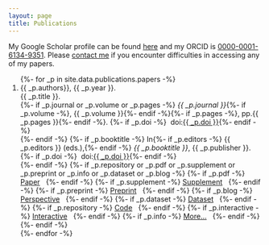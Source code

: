 ```yaml
---
layout: page
title: Publications
---
```

My Google Scholar profile can be found [here](https://scholar.google.co.uk/citations?user=TiVeAN8AAAAJ) and my ORCID is [0000-0001-6134-9351](https://orcid.org/0000-0001-6134-9351). Please [contact me](mailto:andrew.valentine@durham.ac.uk) if you encounter difficulties in accessing any of my papers.

<ol reversed>
{%- for _p in site.data.publications.papers -%}
  <li> {{ _p.authors}}, {{ _p.year }}.<br />{{ _p.title }}.<br />
  {%- if _p.journal or _p.volume or _p.pages -%}
  <i>{{ _p.journal }}</i>{%- if _p.volume -%}, {{ _p.volume }}{%- endif -%}{%- if _p.pages -%}, pp.{{ _p.pages }}{%- endif -%}. {%- if _p.doi -%} &nbsp;doi:<a href="https://dx.doi.org/{{ _p.doi }}">{{ _p.doi }}</a>{%- endif -%} <br />
  {%- endif -%}
  {%- if _p.booktitle -%}
  In{%- if _p.editors -%}&nbsp;{{ _p.editors }} (eds.),{%- endif -%}&nbsp;<i>{{ _p.booktitle }}</i>, {{ _p.publisher }}. {%- if _p.doi -%} &nbsp;doi:<a href="https://dx.doi.org/{{ _p.doi }}">{{ _p.doi }}</a>{%- endif -%}<br />
  {%- endif -%}
  {%- if _p.repository or _p.pdf or _p.supplement or _p.preprint or _p.info or _p.dataset or _p.blog -%}
  {%- if _p.pdf -%}
    <a href="{{ site.baseurl }}/files/{{ _p.pdf }}"><i class="fas fa-file-pdf"></i> Paper</a>&nbsp;&nbsp;
  {%- endif -%}
  {%- if _p.supplement -%}
    <a href="{{ site.baseurl }}/files/{{ _p.supplement }}"><i class="fas fa-file-contract"></i> Supplement</a>&nbsp;&nbsp;
  {%- endif -%}
  {%- if _p.preprint -%}
    <a href="{{ _p.preprint }}"><i class="fas fa-book-reader"></i> Preprint</a>&nbsp;&nbsp;
  {%- endif -%}
  {%- if _p.blog -%}
    <a href="{{ _p.blog }}"><i class="fas fa-newspaper"></i> Perspective</a>&nbsp;&nbsp;
  {%- endif -%}
  {%- if _p.dataset -%}
    <a href="{{ _p.dataset }}"><i class="fas fa-database"></i> Dataset</a>&nbsp;&nbsp;
  {%- endif -%}
  {%- if _p.repository -%}
    <a href="{{ _p.repository }}"><i class="fab fa-github"></i> Code</a>&nbsp;&nbsp;
  {%- endif -%}
  {%- if _p.interactive -%}
    <a href="{{ _p.interactive }}"><i class="fas fa-cogs"></i> Interactive</a>&nbsp;&nbsp;
  {%- endif -%}
  {%- if _p.info -%}
    <a href="{{ _p.info }}"><i class="fas fa-angle-double-right"></i> More...</a>&nbsp;&nbsp;
  {%- endif -%}
  <br />
  {%- endif -%}
  <br /></li>
{%- endfor -%}
</ol>
